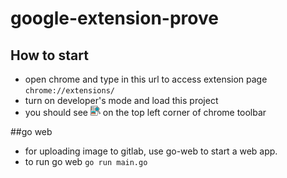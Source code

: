 # google-extension-prove
## How to start
- open chrome and type in this url to access extension page ```chrome://extensions/```
- turn on developer's mode and load this project
- you should see ![app icon](/images/print_c_16.png "title") on the top left corner of chrome toolbar



##go web
- for uploading image to gitlab, use go-web to start a web app.
- to run go web ```go run main.go```

